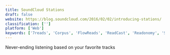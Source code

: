 ```yaml
---
title: SoundCloud Stations
draft: false 
website: https://blog.soundcloud.com/2016/02/02/introducing-stations/
classification: ['']
platform: ['Web']
keywords: ['7reads', 'Corpus', 'FlowReads', 'ReadCast', 'Readonomy', 'ShelfJoy', 'Short', 'Something Good', 'UX and Tollerei', 'Zuster', 'gatesnotes']
---
```

Never-ending listening based on your favorite tracks